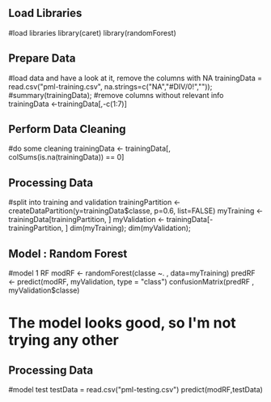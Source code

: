 
## Load Libraries
#load libraries
library(caret)
library(randomForest)

## Prepare Data
#load data and have a look at it, remove the columns with NA
trainingData = read.csv("pml-training.csv", na.strings=c("NA","#DIV/0!","")); 
#summary(trainingData);
#remove columns without relevant info
trainingData <-trainingData[,-c(1:7)]

## Perform Data Cleaning
#do some cleaning
trainingData <- trainingData[, colSums(is.na(trainingData)) == 0]

## Processing Data
#split into training and validation
trainingPartition <- createDataPartition(y=trainingData$classe, p=0.6, list=FALSE)
myTraining <- trainingData[trainingPartition, ]
myValidation <- trainingData[-trainingPartition, ]
dim(myTraining); dim(myValidation);

## Model : Random Forest
#model 1 RF
modRF <- randomForest(classe ~. , data=myTraining)
predRF <- predict(modRF, myValidation, type = "class")
confusionMatrix(predRF , myValidation$classe)
# The model looks good, so I'm not trying any other

## Processing Data
#model test
testData = read.csv("pml-testing.csv")
predict(modRF,testData)
